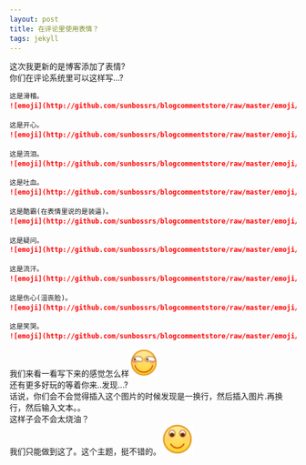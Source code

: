 ```yaml
---
layout: post
title: 在评论里使用表情？
tags: jekyll
---
```

这次我更新的是博客添加了表情?  
你们在评论系统里可以这样写...?  
```md
这是滑稽。
![emoji](http://github.com/sunbossrs/blogcommentstore/raw/master/emoji/滑稽.png)

这是开心。
![emoji](http://github.com/sunbossrs/blogcommentstore/raw/master/emoji/开心.png) 

这是流泪。
![emoji](http://github.com/sunbossrs/blogcommentstore/raw/master/emoji/流泪.png) 

这是吐血。
![emoji](http://github.com/sunbossrs/blogcommentstore/raw/master/emoji/吐血.png) 

这是酷霸(在表情里说的是装逼)。
![emoji](http://github.com/sunbossrs/blogcommentstore/raw/master/emoji/装b.png) 

这是疑问。
![emoji](http://github.com/sunbossrs/blogcommentstore/raw/master/emoji/疑问.png) 

这是流汗。
![emoji](http://github.com/sunbossrs/blogcommentstore/raw/master/emoji/流泪.png) 

这是伤心(沮丧脸)。
![emoji](http://github.com/sunbossrs/blogcommentstore/raw/master/emoji/伤心.png) 

这是笑哭。
![emoji](http://github.com/sunbossrs/blogcommentstore/raw/master/emoji/笑哭.png) 
```
我们来看一看写下来的感觉怎么样<img src="//github.com/sunbossrs/blogcommentstore/raw/master/emoji/滑稽.png" width="10%" height="10%" />   
还有更多好玩的等着你来..发现...?  
话说，你们会不会觉得插入这个图片的时候发现是一换行，然后插入图片.再换行，然后输入文本。。  
这样子会不会太烧油？  
我们只能做到这了。这个主题，挺不错的。![emoji](//github.com/sunbossrs/blogcommentstore/raw/master/emoji/开心.png)
